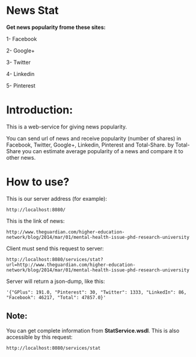 News Stat
========

<b>Get news popularity frome these sites:</b>

1- Facebook

2- Google+

3- Twitter

4- Linkedin

5- Pinterest


Introduction:
=============

This is a web-service for giving news popularity.

You can send url of news and receive popularity (number of shares) in Facebook, Twitter, Google+, Linkedin, Pinterest
and Total-Share. by Total-Share you can estimate average popularity
of a news and compare it to other news.


How to use?
===========

This is our server address (for example):

    http://localhost:8080/

This is the link of news:

    http://www.theguardian.com/higher-education-network/blog/2014/mar/01/mental-health-issue-phd-research-university

Client must send this request to server:

    http://localhost:8080/services/stat?url=http://www.theguardian.com/higher-education-network/blog/2014/mar/01/mental-health-issue-phd-research-university

Server will return a json-dump, like this:

    '{"GPlus": 191.0, "Pinterest": 30, "Twitter": 1333, "LinkedIn": 86, "Facebook": 46217, "Total": 47857.0}'


Note:
-----
You can get complete information from <b>StatService.wsdl</b>. This is also accessible by this request:

    http://localhost:8080/services/stat
